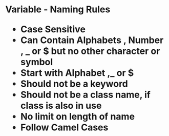 <h1>Variable - Naming Rules

<ul>
<li>Case Sensitive
<li>Can Contain Alphabets , Number , _ or $ but no other character or symbol
<li>Start with Alphabet ,_ or $
<li>Should not be a keyword
<li>Should not be a class name, if class is also in use
<li>No limit on length of name
<li>Follow Camel Cases
</ul>
